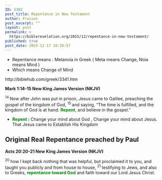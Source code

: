 ```yaml
---
ID: 5302
post_title: Repentance in New Testament
author: Praison
post_excerpt: ""
layout: post
permalink: >
  https://biblerevelation.org/2015/12/repentance-in-new-testament/
published: true
post_date: 2015-12-17 18:38:57
---
```

<ul>
	<li>Repentance means : Metanoia in Greek ( Meta means Change, Noia means Mind )</li>
	<li>Which means Change of Mind</li>
</ul>
http://biblehub.com/greek/3341.htm

<strong><span class="passage-display-bcv">Mark 1:14-15
</span><span class="passage-display-version">New King James Version (NKJV)</span></strong>

<span class="text Mark-1-14"><sup class="versenum">14 </sup>Now after John was put in prison, Jesus came to Galilee, preaching the gospel of the kingdom of God, </span><span id="en-NKJV-24231" class="text Mark-1-15"><sup class="versenum">15 </sup>and saying, <span class="woj">“The time is fulfilled, and the kingdom of God is at hand. <span style="color: #008000;"><strong>Repent</strong></span>, and believe in the gospel.”</span></span>
<ul>
	<li><strong><span style="color: #008000;">Repent</span> :</strong> Change your mind about God , Change your mind about Jesus. That Jesus came to Establish His Kingdom</li>
</ul>
<h2><strong>Original Real Repentance preached by Paul</strong></h2>
<strong><span class="passage-display-bcv">Acts 20:20-21
</span><span class="passage-display-version">New King James Version (NKJV)</span></strong>

<span id="en-NKJV-27647" class="text Acts-20-20"><sup class="versenum">20 </sup>how I kept back nothing that was helpful, but proclaimed it to you, and taught you publicly and from house to house, </span><span id="en-NKJV-27648" class="text Acts-20-21"><sup class="versenum">21 </sup>testifying to Jews, and also to Greeks, <span style="color: #008000;"><strong>repentance toward God</strong> </span>and faith toward our Lord Jesus Christ.</span>